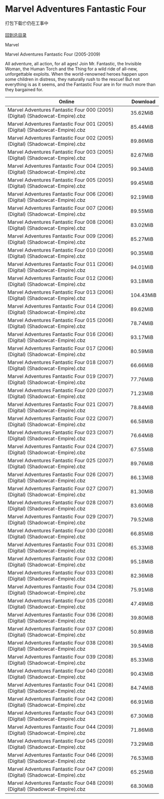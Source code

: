# Marvel Adventures Fantastic Four

打包下载📦仍在工事中

[回到总目录](/Catalogs.md)

Marvel

Marvel Adventures Fantastic Four (2005-2009)

All adventure, all action, for all ages!  Join Mr. Fantastic, the Invisible Woman, the Human Torch and the Thing for a wild ride of all-new, unforgettable exploits.  When the world-renowned heroes happen upon some children in distress, they naturally rush to the rescue!  But not everything is as it seems, and the Fantastic Four are in for much more than they bargained for.





Online | Download
--- | ---
Marvel Adventures Fantastic Four 000 (2005) (Digital) (Shadowcat-Empire).cbz | 35.62MiB
Marvel Adventures Fantastic Four 001 (2005) (Digital) (Shadowcat-Empire).cbz | 85.44MiB
Marvel Adventures Fantastic Four 002 (2005) (Digital) (Shadowcat-Empire).cbz | 89.86MiB
Marvel Adventures Fantastic Four 003 (2005) (Digital) (Shadowcat-Empire).cbz | 82.67MiB
Marvel Adventures Fantastic Four 004 (2005) (Digital) (Shadowcat-Empire).cbz | 99.34MiB
Marvel Adventures Fantastic Four 005 (2005) (Digital) (Shadowcat-Empire).cbz | 99.45MiB
Marvel Adventures Fantastic Four 006 (2006) (Digital) (Shadowcat-Empire).cbz | 92.19MiB
Marvel Adventures Fantastic Four 007 (2006) (Digital) (Shadowcat-Empire).cbz | 89.55MiB
Marvel Adventures Fantastic Four 008 (2006) (Digital) (Shadowcat-Empire).cbz | 83.02MiB
Marvel Adventures Fantastic Four 009 (2006) (Digital) (Shadowcat-Empire).cbz | 85.27MiB
Marvel Adventures Fantastic Four 010 (2006) (Digital) (Shadowcat-Empire).cbz | 90.35MiB
Marvel Adventures Fantastic Four 011 (2006) (Digital) (Shadowcat-Empire).cbz | 94.01MiB
Marvel Adventures Fantastic Four 012 (2006) (Digital) (Shadowcat-Empire).cbz | 93.18MiB
Marvel Adventures Fantastic Four 013 (2006) (Digital) (Shadowcat-Empire).cbz | 104.43MiB
Marvel Adventures Fantastic Four 014 (2006) (Digital) (Shadowcat-Empire).cbz | 89.62MiB
Marvel Adventures Fantastic Four 015 (2006) (Digital) (Shadowcat-Empire).cbz | 78.74MiB
Marvel Adventures Fantastic Four 016 (2006) (Digital) (Shadowcat-Empire).cbz | 93.17MiB
Marvel Adventures Fantastic Four 017 (2006) (Digital) (Shadowcat-Empire).cbz | 80.59MiB
Marvel Adventures Fantastic Four 018 (2007) (Digital) (Shadowcat-Empire).cbz | 66.66MiB
Marvel Adventures Fantastic Four 019 (2007) (Digital) (Shadowcat-Empire).cbz | 77.76MiB
Marvel Adventures Fantastic Four 020 (2007) (Digital) (Shadowcat-Empire).cbz | 71.23MiB
Marvel Adventures Fantastic Four 021 (2007) (Digital) (Shadowcat-Empire).cbz | 78.84MiB
Marvel Adventures Fantastic Four 022 (2007) (Digital) (Shadowcat-Empire).cbz | 66.58MiB
Marvel Adventures Fantastic Four 023 (2007) (Digital) (Shadowcat-Empire).cbz | 76.64MiB
Marvel Adventures Fantastic Four 024 (2007) (Digital) (Shadowcat-Empire).cbz | 67.55MiB
Marvel Adventures Fantastic Four 025 (2007) (Digital) (Shadowcat-Empire).cbz | 89.76MiB
Marvel Adventures Fantastic Four 026 (2007) (Digital) (Shadowcat-Empire).cbz | 86.13MiB
Marvel Adventures Fantastic Four 027 (2007) (Digital) (Shadowcat-Empire).cbz | 81.30MiB
Marvel Adventures Fantastic Four 028 (2007) (Digital) (Shadowcat-Empire).cbz | 83.60MiB
Marvel Adventures Fantastic Four 029 (2007) (Digital) (Shadowcat-Empire).cbz | 79.52MiB
Marvel Adventures Fantastic Four 030 (2008) (Digital) (Shadowcat-Empire).cbz | 66.85MiB
Marvel Adventures Fantastic Four 031 (2008) (Digital) (Shadowcat-Empire).cbz | 65.33MiB
Marvel Adventures Fantastic Four 032 (2008) (Digital) (Shadowcat-Empire).cbz | 95.18MiB
Marvel Adventures Fantastic Four 033 (2008) (Digital) (Shadowcat-Empire).cbz | 82.36MiB
Marvel Adventures Fantastic Four 034 (2008) (Digital) (Shadowcat-Empire).cbz | 75.91MiB
Marvel Adventures Fantastic Four 035 (2008) (Digital) (Shadowcat-Empire).cbz | 47.49MiB
Marvel Adventures Fantastic Four 036 (2008) (Digital) (Shadowcat-Empire).cbz | 39.80MiB
Marvel Adventures Fantastic Four 037 (2008) (Digital) (Shadowcat-Empire).cbz | 50.89MiB
Marvel Adventures Fantastic Four 038 (2008) (Digital) (Shadowcat-Empire).cbz | 39.54MiB
Marvel Adventures Fantastic Four 039 (2008) (Digital) (Shadowcat-Empire).cbz | 85.33MiB
Marvel Adventures Fantastic Four 040 (2008) (Digital) (Shadowcat-Empire).cbz | 90.43MiB
Marvel Adventures Fantastic Four 041 (2008) (Digital) (Shadowcat-Empire).cbz | 84.74MiB
Marvel Adventures Fantastic Four 042 (2008) (Digital) (Shadowcat-Empire).cbz | 66.91MiB
Marvel Adventures Fantastic Four 043 (2009) (Digital) (Shadowcat-Empire).cbz | 67.30MiB
Marvel Adventures Fantastic Four 044 (2009) (Digital) (Shadowcat-Empire).cbz | 71.86MiB
Marvel Adventures Fantastic Four 045 (2009) (Digital) (Shadowcat-Empire).cbz | 73.29MiB
Marvel Adventures Fantastic Four 046 (2009) (Digital) (Shadowcat-Empire).cbz | 76.53MiB
Marvel Adventures Fantastic Four 047 (2009) (Digital) (Shadowcat-Empire).cbz | 65.25MiB
Marvel Adventures Fantastic Four 048 (2009) (Digital) (Shadowcat-Empire).cbz | 68.30MiB
